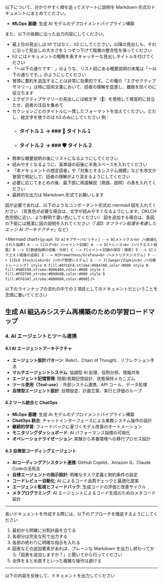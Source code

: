 以下について、分かりやすく順を追ってスマートに説明を Markdown 形式のドキュメントにまとめてください。

- **MLOps 基礎**: 生成 AI モデルのデプロイメントパイプライン構築

また、以下の依頼に沿った出力内容にしてください。
- 最上位の見出しは h1 ではなく、h2 にしてください。以降の見出しも、それに沿って見出しの大きさを１つずつ下げて階層の整合性を保ってください
- h2 にはドキュメントの概略を表すキャッチーな見出しタイトルを付けてください
- 「～以下の通りです：」のような、リスト前にある概要説明の末尾は「～以下の通りです。」のようにしてください
- 冒頭に要約を追加することは非常に効果的です。この種の「エグゼクティブサマリー」は特に技術文書において、読者の理解を促進し、離脱を防ぐのに役立ちます
- エグゼクティブサマリーの見出しには絵文字（🔑）を使用して視覚的に目立たせ、読者の注目を集めて
- セクションごとのタイトルに一貫したフォーマットを加えてください。ただし、絵文字を使うのは h3 のみにしてください
 例：
   * ### タイトル１ → ### 🔧 タイトル１
   * ### タイトル２ → ### 🛡️ タイトル２
- 簡単な概要説明の後にリストになるようにしてください
- 読みやすくなるように、英単語の前後に半角スペースを入れてください
- 「本ドキュメントの想定読者」や「対象とするシステム規模」などを序文か冒頭で明記して、読者の理解がより深まるようにしてください
- 必要に応じてまとめの後、最下部に用語解説（用語、説明）の表を入れてください
- 最終的な出力は Markdown 形式でお願いします

図が必要であれば、以下のようなコンポーネント形式の mermaid 図を入れてください
（背景色が必要な場合は、文字が読みやすくなるようにします。OKLCH色空間に近い、より鮮明で濃い色にしてください）
図を追加する場合は、各図の下部には簡潔に図の説明を入れてください（「*図3: オフライン処理を考慮したエッジ AI アーキテクチャ*」など）

<Mermaid chart={`
graph TD
    A[オブザーバビリティ] --> B[メトリクス<br />数値化された指標]
    A --> C[ログ<br />イベント記録]
    A --> D[トレース<br />リクエスト経路]
    B --> E[数値指標の収集・分析]
    C --> F[イベント記録の保存・検索]
    D --> G[リクエスト経路の追跡]
    E --> H[Prometheus/Grafana<br />メトリクスシステム]
    F --> I[ELK Stack/Loki<br />ログ管理システム]
    G --> J[Jaeger/Zipkin<br />分散トレーシング]
    style A fill:#87CEFA,stroke:#0047AB,color:#000
    style B fill:#90EE90,stroke:#006400,color:#000
    style C fill:#FFD700,stroke:#B8860B,color:#000
    style D fill:#FF6347,stroke:#8B0000,color:#000
`} />

以下のラインナップの流れの中での１項目としてのドキュメントだということを念頭に置いてください

## 生成 AI 組込みシステム再構築のための学習ロードマップ

### 4. AI エージェントとツール連携

#### 4.1 AI エージェントアーキテクチャ

- **エージェント設計パターン**: ReAct、Chain of Thought、リフレクション手法
- **マルチエージェントシステム**: 協調型 AI 処理、役割分担、情報共有
- **エージェント記憶管理**: 短期/長期記憶設計、状態保持メカニズム
- **ツール使用（Tool-use）**: 外部システム連携、API コール、データ処理
- **自律型エージェント設計**: 目標設定、計画立案、実行と評価のループ

#### 4.2 ツール統合と ChatOps

- **MLOps 基礎**: 生成 AI モデルのデプロイメントパイプライン構築
- **ChatOps 統合**: チャットインターフェースによる業務システム操作の設計
- **継続的学習**: フィードバックに基づくモデル改善のオートメーション
- **モニタリングダッシュボード**: AI パフォーマンス指標の可視化
- **オペレーショナライゼーション**: 実験から本番環境への移行プロセス設計

#### 4.3 自律型コーディングエージェント

- **AIコーディングアシスタント連携**: GitHub Copilot、Amazon Q、Claude Codeの活用法
- **自律エージェントの指示設計**: 明確なタスク定義と制約条件の設定
- **コードレビュー自動化**: AI によるコード品質チェックと最適化提案
- **エージェント監視とフィードバック**: 生成コードの評価と改善サイクル
- **メタプログラミング**: AI エージェントによるコード生成のためのメタコード設計
---

長いドキュメントを作成する際には、以下のアプローチを徹底するようにしてください

1. 最初から明確に分割計画を立てる
2. 各部分は完全な形で出力する
3. 各部の終わりに明確な指示を入れる
4. 図表などの追加要素があれば、プレーンな Markdown を出力し終わってから「図表を追加しますか？」と聞いてから行ってください
5. 全体をまとめ直すといった複雑な操作は避ける

---

以下の内容を反映して、ドキュメントを出力してください
